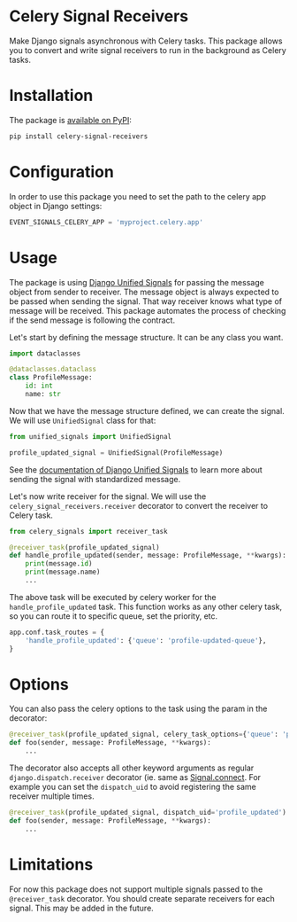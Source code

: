 # Celery Signal Receivers

Make Django signals asynchronous with Celery tasks. This package allows you to convert and write signal receivers to run in the background as Celery tasks.

# Installation

The package is [available on PyPI](https://pypi.org/project/celery-signal-receivers/):

```bash
pip install celery-signal-receivers
```

# Configuration

In order to use this package you need to set the path to the celery app object in Django settings:

```python
EVENT_SIGNALS_CELERY_APP = 'myproject.celery.app'
```

# Usage

The package is using [Django Unified Signals](https://pypi.org/project/django-unified-signals/)
for passing the message object from sender to receiver. The message object is always expected to be passed when sending the signal. That way receiver knows what type of message will be received. This package automates the process of checking if the send message is following the contract.

Let's start by defining the message structure. It can be any class you want.

```python
import dataclasses

@dataclasses.dataclass
class ProfileMessage:
    id: int
    name: str
```

Now that we have the message structure defined, we can create the signal. We will use `UnifiedSignal` class for that:

```python
from unified_signals import UnifiedSignal

profile_updated_signal = UnifiedSignal(ProfileMessage)
```

See the [documentation of Django Unified Signals](https://pypi.org/project/django-unified-signals/) to learn more about sending the signal
with standardized message.

Let's now write receiver for the signal. We will use the `celery_signal_receivers.receiver` decorator to convert the receiver to Celery task.

```python
from celery_signals import receiver_task

@receiver_task(profile_updated_signal)
def handle_profile_updated(sender, message: ProfileMessage, **kwargs):
    print(message.id)
    print(message.name)
    ...
```

The above task will be executed by celery worker for the `handle_profile_updated` task. This function works as any other celery task, so you can route it to specific queue, set the priority, etc.

```python
app.conf.task_routes = {
    'handle_profile_updated': {'queue': 'profile-updated-queue'},
}
```

# Options

You can also pass the celery options to the task using the param in the decorator:

```python
@receiver_task(profile_updated_signal, celery_task_options={'queue': 'profile-updated-queue'})
def foo(sender, message: ProfileMessage, **kwargs):
    ...
```

The decorator also accepts all other keyword arguments as regular `django.dispatch.receiver` decorator (ie. same as [Signal.connect](https://docs.djangoproject.com/en/4.2/topics/signals/#django.dispatch.Signal.connect). For example you can set the `dispatch_uid` to avoid registering the same receiver multiple times.

```python
@receiver_task(profile_updated_signal, dispatch_uid='profile_updated')
def foo(sender, message: ProfileMessage, **kwargs):
    ...
```


# Limitations

For now this package does not support multiple signals passed to the `@receiver_task` decorator. 
You should create separate receivers for each signal.
This may be added in the future. 
